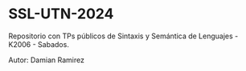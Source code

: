 # SSL-UTN-2024

Repositorio con TPs públicos de Sintaxis y Semántica de Lenguajes - K2006 - Sabados.

Autor: Damian Ramirez
